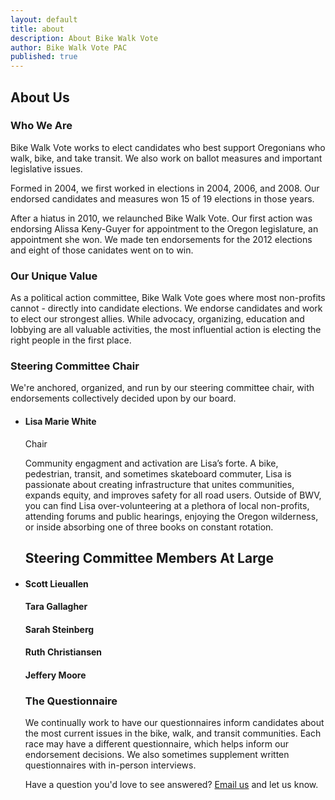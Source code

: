 ```yaml
---
layout: default
title: about
description: About Bike Walk Vote
author: Bike Walk Vote PAC
published: true
---
```


## About Us

### Who We Are

Bike Walk Vote works to elect candidates who best support Oregonians who walk, bike, and take transit. We also work on ballot measures and important legislative issues.

Formed in 2004, we first worked in elections in 2004, 2006, and 2008. Our endorsed candidates and measures won 15 of 19 elections in those years.

After a hiatus in 2010, we relaunched Bike Walk Vote. Our first action was endorsing Alissa Keny-Guyer for appointment to the Oregon legislature, an appointment she won. We made ten endorsements for the 2012 elections and eight of those canidates went on to win.

### Our Unique Value

As a political action committee, Bike Walk Vote goes where most non-profits cannot - directly into candidate elections. We endorse candidates and work to elect our strongest allies. While advocacy, organizing, education and lobbying are all valuable activities, the most influential action is electing the right people in the first place.

### Steering Committee Chair

We're anchored, organized, and run by our steering committee chair, with endorsements collectively decided upon by our board. 

<ul id="steering">
<li>
  <h4>Lisa Marie White </h4>
  <p> Chair </p>
  <p> Community engagment and activation are Lisa’s forte. A bike, pedestrian, transit, and sometimes skateboard commuter, Lisa is passionate about creating infrastructure that unites communities, expands equity, and improves safety for all road users.
     Outside of BWV, you can find Lisa over-volunteering at a plethora of local non-profits, attending forums and public hearings, enjoying the Oregon wilderness, or inside absorbing one of three books on constant rotation.</p>
</li>

## Steering Committee Members At Large
<li>
 <h4> Scott Lieuallen </h4>
 <h4> Tara Gallagher </h4>
 <h4> Sarah Steinberg </h4>
 <h4> Ruth Christiansen </h4>
 <h4> Jeffery Moore </h4>
</li>


### The Questionnaire

We continually work to have our questionnaires inform candidates about the most current issues in the bike, walk, and transit communities. Each race may have a different questionnaire, which helps inform our endorsement decisions. We also sometimes supplement written questionnaires with in-person interviews.

Have a question you'd love to see answered? <a href="mailto:team@bikewalkvote.org?subject='Suggested Question'">Email us</a> and let us know.
